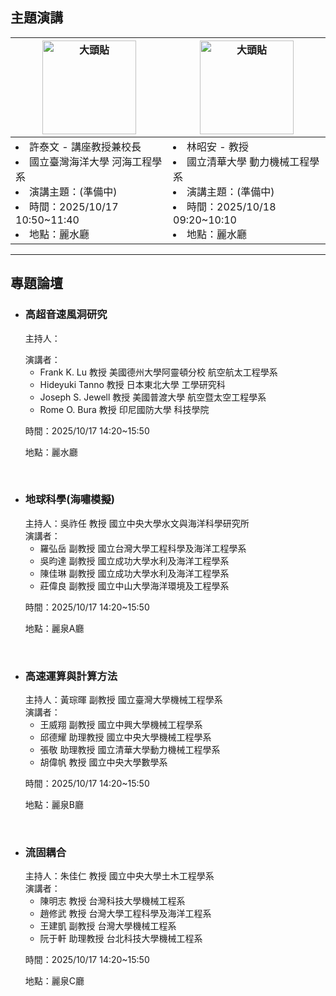 

## 主題演講


<center>
    <body>
    <div class="table-wrapper">
        <table class="table">
            <thead>
                <tr>
                    <th style="width: 20%;"> <img src="./static/img/DSC00804P.jpg" alt="大頭貼" class = "speak-img"> </th>
                    <th style="width: 20%;"> <img src="./static/img/Chao-An-Lin.jpg" alt="大頭貼" class = "speak-img">  </th>
                </tr>
            </thead>
            <tbody>
                <tr>
                    <td>               
<li>許泰文 - 講座教授兼校長  </li>
<li>國立臺灣海洋大學 河海工程學系 </li> 
<li>演講主題：(準備中)  </li>
<li>時間：2025/10/17 10:50~11:40 </li>
<li>地點：麗水廳</li>
</td>
                    <td>
<li>林昭安 - 教授  </li>
<li>國立清華大學 動力機械工程學系   </li> 
<li>演講主題：(準備中)  </li>
<li>時間：2025/10/18 09:20~10:10  </li>
<li>地點：麗水廳</li>
</td>
                </tr>
            </tbody>
        </table>
    </div>
    </body>
</center>

<!--
## 國外學者論壇
主持人:  
演講者介紹
<table class="invited-scholars">
  <thead>
    <tr>
      <th>Name</th>
      <th>Affiliation</th>
      <th>Supersonic Wind Tunnel Research & Experience</th>
    </tr>
  </thead>
  <tbody>
    <tr>
      <td>Frank K. Lu</td>
      <td>University of Texas at Arlington, USA</td>
      <td>
        <p>Dr. Lu is a globally recognized expert in hypersonic and supersonic</p>
        <p>experimental aerodynamics. His extensive background includes </p>
        <p>expertise  in  detonation  propulsion  systems,  shock  wave-boundary </p>
        <p>layer  interactions,  and  experimental  flow  diagnostics.  He  has  also </p>
        <p>served as the Director of the Aerodynamics Research Center at UTA.</p>
      </td>
    </tr>
    <tr>
      <td>Hideyuki Tanno</td>
      <td>Tohoku University, Japan</td>
      <td>
        <p>Dr.  Tanno  is  a  globally  recognized  expert  in  rotating  detonation </p>
        <p>engines  and  air-breathing  propulsion  systems  for  scramjets.  His </p>
        <p>research also focuses on aero-thermal engineering for re-entry </p>
        <p>spacecraft  and  hypersonic  cruisers,  as  well  as  radiation  heating  of </p>
        <p>super-orbital  reentry  capsules.  He  has  extensive  experience  in  both </p>
        <p>fundamental research and experimental facility development, </p>
        <p>including his current role as a Senior Researcher at JAXA's HIEST </p>
        <p>facility.</p>
      </td>
    </tr>
    <tr>
      <td>Joseph S. Jewell</td>
      <td>Purdue University, USA</td>
      <td>
        <p>Dr.  Jewell’s  notable  experience  includes  leadership  roles  as  the </p>
        <p>Director of Purdue University's Boeing-AFOSR Mach 6 Quiet </p>
        <p>Tunnel  and  HYPULSE  Reflected  Shock/Expansion  Tunnel.  His </p>
        <p>research expertise encompasses hypersonic boundary-layer </p>
        <p>transition, low-disturbance wind tunnel testing, and advanced laser-</p>
        <p>based diagnostics </p>
</td>
    </tr>
    <tr>
      <td>Rome Oktovianus Bura</td>
      <td>Republic of Indonesia Defense University (RIDU)</td>
      <td>
        <p>Dr.  Bura  is  an  expert  in  hypersonic  aerothermodynamics  and  high-</p>
        <p>speed  aerodynamics,  with  a  focus  on  defense-related  aerospace </p>
        <p>technology. He has extensive experience across academia and </p>
        <p>industry,  including  serving  as  Dean  of  the  Faculty  of  Defense </p>
        <p>Technology at RIDU and as a Visiting Professor at the University of </p>
        <p>Texas at Arlington. His research also covers detonation-based shock </p>
        <p>physics and flow control.</p>
      </td>
    </tr>
  </tbody>
</table-->

<!--時間：2025/10/17 14:20~15:50
    
地點：麗水廳 -->

<hr/>

## 專題論壇
* ### 高超音速風洞研究
    主持人：

    演講者：  
    * Frank K. Lu 教授 美國德州大學阿靈頓分校 航空航太工程學系
    * Hideyuki Tanno 教授 日本東北大學 工學研究科
    * Joseph S. Jewell 教授 美國普渡大學 航空暨太空工程學系
    * Rome O. Bura 教授 印尼國防大學 科技學院
    
    時間：2025/10/17 14:20~15:50
    
    地點：麗水廳  
</br>

* ### 地球科學(海嘯模擬)
    主持人：吳祚任 教授 國立中央大學水文與海洋科學研究所  
    演講者：
    * 羅弘岳 副教授	國立台灣大學工程科學及海洋工程學系
    * 吳昀達 副教授	國立成功大學水利及海洋工程學系
    * 陳佳琳 副教授	國立成功大學水利及海洋工程學系
    * 莊偉良 副教授	國立中山大學海洋環境及工程學系  
    
    時間：2025/10/17 14:20~15:50
    
    地點：麗泉A廳  
</br>

* ### 高速運算與計算方法  
    主持人：黃琮暉 副教授 國立臺灣大學機械工程學系  
    演講者：
    * 王威翔 副教授 國立中興大學機械工程學系
    * 邱德耀 助理教授 國立中央大學機械工程學系
    * 張敬 助理教授 國立清華大學動力機械工程學系
    * 胡偉帆 教授 國立中央大學數學系  
    
    時間：2025/10/17 14:20~15:50 

    地點：麗泉B廳 
</br>

* ### 流固耦合  
    主持人：朱佳仁 教授	國立中央大學土木工程學系  
    演講者：
    * 陳明志 教授 台灣科技大學機械工程系
    * 趙修武 教授 台灣大學工程科學及海洋工程系
    * 王建凱 副教授 台灣大學機械工程系
    * 阮于軒 助理教授 台北科技大學機械工程系  
    
    時間：2025/10/17 14:20~15:50 
    
    地點：麗泉C廳  




<style>
    .speak-img {
        width: 150px;
        height: auto;
    }

    p {
        margin-bottom: 0;
    }
    /* 只影響 Markdown 區域的所有表格 --------------------------- */

      /* ============  外框（負責寬度、圓角、陰影、捲軸） ============ */
      .table-wrapper{
      width:fit-content;     /* 寬度 = 內容本身 (表格) 
      /*width:100vw;*/
      margin: center;         
      border: 0.1vh solidrgba(213, 213, 213, 0.45);
      border-radius: 0.5vh;

      }

    .md-content table,
    #markdown-container table{
      width: 100%;                /* 撐到跟外框一樣寬 */
      /*border-collapse: collapse;   表頭／內容線條連在一起 */
      overflow:auto;

      font-family:"Segoe UI",Roboto,"Helvetica Neue",Arial,"Noto Sans",sans-serif;
      font-size:1rem;                     /* 16px，可視需要調整 */
      color:#333;
    }

    /* 表頭 ---------------------------------------------------- */
    .md-content th,
    #markdown-container th{
      font-weight:600;
      font-size:3.5vh;                  /* 稍大一點 */
      padding:1vh 3vh;
      text-align:left;                    /* 日期欄靠左 */
      /*border-bottom:0.4vh solid rgb(192, 192, 192);     粗底線 */
      background-color: transparent;
    }
    .md-content th,
    #markdown-container th:not(:first-child){    
      text-align:left;
      }


    /* 表格內容 ------------------------------------------------ */
    .md-content td,
    #markdown-container td{
      font-size:3.5vh; 
      padding:1vh 3vh;
      
      background-color: transparent;  
      text-align:left; 
    }
      /* 表頭：金額欄改右對齊 */


      /* 最後一列不需要底線 */
      .md-content tr,
      #markdown-container .table tr:last-child td{
      border-bottom:none;
      }

    /* 表格過寬時的橫向捲軸 ------------------------------------ */
    .md-content table,
    #markdown-container table{
      display: block;
      overflow-x: auto;            /* 出現 scroll bar → 手機也不會被撐破版 */
      white-space: nowrap;         /* 視需要可拿掉；拿掉就會自動換行 */
    }
    td:nth-child(1), th:nth-child(1),td:nth-child(2), th:nth-child(2) { /*自動換行*/
      white-space: normal;
      } 


    /* Invited-Scholars */
    .md-content table,
    #markdown-container .invited-scholars th{
      font-size: 1rem;
      border-width: 1px;
    }

    .md-content table,
    #markdown-container .invited-scholars td{
      font-size: 1rem;
      border-width: 1px;
    }

</style>
